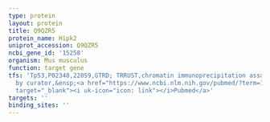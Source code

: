```yaml
---
type: protein
layout: protein
title: Q9QZR5
protein_name: Hipk2
uniprot_accession: Q9QZR5
ncbi_gene_id: '15258'
organism: Mus musculus
function: target gene
tfs: 'Tp53,P02340,22059,GTRD; TRRUST,chromatin immunoprecipitation assay; inferred
  by curator,&ensp;<a href="https://www.ncbi.nlm.nih.gov/pubmed/?term=11740489%5Buid%5D"
  target="_blank"><i uk-icon="icon: link"></i>Pubmed</a>'
targets: ''
binding_sites: ''
---
```

